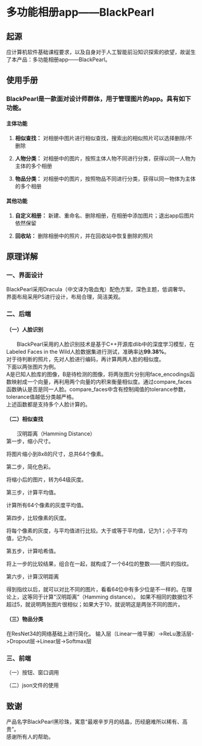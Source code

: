 # 多功能相册app——BlackPearl
起源
------
应计算机软件基础课程要求，以及自身对于人工智能前沿知识探索的欲望，故诞生了本产品：多功能相册app——BlackPearl。
  
    
使用手册
--------
### BlackPearl是一款面对设计师群体，用于管理图片的app。具有如下功能。
#### 主体功能
1. **相似查找：** 对相册中图片进行相似查找，搜索出的相似照片可以选择删除/不删除
   
2. **人物分类：** 对相册中的图片，按照主体人物不同进行分类，获得以同一人物为主体的多个相册    

3. **物品分类：** 对相册中的图片，按照物品不同进行分类，获得以同一物体为主体的多个相册

#### 其他功能  
1.  **自定义相册：** 新建、重命名、删除相册，在相册中添加图片；退出app后图片依然保留  

2.  **回收站：** 删除相册中的照片，并在回收站中恢复删除的照片

   
原理详解
--------
### 一、界面设计
BlackPearl采用Dracula（中文译为吸血鬼）配色方案，深色主题，低调奢华。   
界面布局采用PS进行设计，布局合理，简洁美观。


### 二、后端
#### （一）人脸识别

&emsp;&emsp;BlackPearl采用的人脸识别技术是基于C++开源库dlib中的深度学习模型，在Labeled Faces in the Wild人脸数据集进行测试，准确率达**99.38%**。&emsp;  
对于待判断的照片，先对人脸进行编码，再计算两两人脸的相似度。&emsp;  
下面以两张图片为例。&emsp;  
A是已知人脸库的图像，B是待检测的图像，将两张图片分别用face_encodings函数映射成一个向量，再利用两个向量的内积来衡量相似度。通过compare_faces函数确认是否是同一人脸。compare_faces中含有控制阈值的tolerance参数，tolerance值越低分类越严格。&emsp;  
上述函数都是支持多个人脸计算的。


#### （二）相似查找

&emsp;&emsp;汉明距离（Hamming Distance）
&emsp;&emsp;     
第一步，缩小尺寸。

将图片缩小到8x8的尺寸，总共64个像素。

第二步，简化色彩。

将缩小后的图片，转为64级灰度。

第三步，计算平均值。

计算所有64个像素的灰度平均值。

第四步，比较像素的灰度。

将每个像素的灰度，与平均值进行比较。大于或等于平均值，记为1；小于平均值，记为0。

第五步，计算哈希值。

将上一步的比较结果，组合在一起，就构成了一个64位的整数——图片的指纹。

第六步，计算汉明距离

得到指纹以后，就可以对比不同的图片，看看64位中有多少位是不一样的。在理论上，这等同于计算”汉明距离”（Hamming distance）。
如果不相同的数据位不超过5，就说明两张图片很相似；如果大于10，就说明这是两张不同的图片。

#### （三）物品分类
在ResNet34的网络基础上进行简化。
输入层（Linear一维平展）->ReLu激活层->Dropout层->Linear层->Softmax层

### 三、前端
（一）按钮、窗口调用

（二）json文件的使用  

致谢
------
产品名字BlackPearl黑珍珠，寓意“最艰辛岁月的结晶，历经磨难所以稀有、高贵”。   
感谢所有人的帮助。



